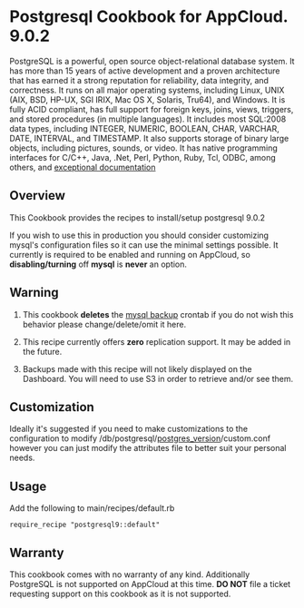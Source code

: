 Postgresql Cookbook for AppCloud.  9.0.2
=========

PostgreSQL is a powerful, open source object-relational database system. It has more than 15 years of active development and a proven architecture that has earned it a strong reputation for reliability, data integrity, and correctness. It runs on all major operating systems, including Linux, UNIX (AIX, BSD, HP-UX, SGI IRIX, Mac OS X, Solaris, Tru64), and Windows. It is fully ACID compliant, has full support for foreign keys, joins, views, triggers, and stored procedures (in multiple languages). It includes most SQL:2008 data types, including INTEGER, NUMERIC, BOOLEAN, CHAR, VARCHAR, DATE, INTERVAL, and TIMESTAMP. It also supports storage of binary large objects, including pictures, sounds, or video. It has native programming interfaces for C/C++, Java, .Net, Perl, Python, Ruby, Tcl, ODBC, among others, and [exceptional documentation][1]

Overview
--------

This Cookbook provides the recipes to install/setup postgresql 9.0.2

If you wish to use this in production you should consider customizing mysql's configuration files so it can use the minimal settings possible.  It currently is required to be enabled and running on AppCloud, so **disabling/turning** off **mysql** is **never** an option.

Warning
--------

1. This cookbook **deletes** the [mysql backup][4] crontab if you do not wish this behavior please change/delete/omit it here.

2. This recipe currently offers **zero** replication support.  It may be added in the future.

3. Backups made with this recipe will not likely displayed on the
   Dashboard.  You will need to use S3 in order to retrieve and/or see
   them.

Customization
--------

Ideally it's suggested if you need to make customizations to the configuration to modify /db/postgresql/[postgres_version][3]/custom.conf however you can just modify the attributes file to better suit your personal needs.

Usage
--------

Add the following to main/recipes/default.rb

``require_recipe "postgresql9::default"``

Warranty
--------

This cookbook comes with no warranty of any kind.  Additionally
PostgreSQL is not supported on AppCloud at this time.  **DO NOT** file a
ticket requesting support on this cookbook as it is not supported.

[1]: http://www.postgresql.org/docs/manuals/
[2]: http://www.postgresql.org/
[3]: https://github.com/engineyard/ey-cloud-recipes/blob/master/cookbooks/postgresql9/attributes/postgresql.rb
[4]: https://github.com/engineyard/ey-cloud-recipes/blob/master/cookbooks/postgresql9/recipes/eybackup.rb#L28-L32
